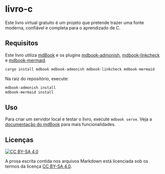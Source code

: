 # livro-c

Este livro virtual gratuito é um projeto que pretende trazer uma fonte moderna,
confiável e completa para o aprendizado de C.

## Requisitos

Este livro utiliza [mdBook](https://github.com/rust-lang/mdBook) e os plugins
[mdbook-admonish](https://github.com/tommilligan/mdbook-admonish),
[mdbook-linkcheck](https://github.com/Michael-F-Bryan/mdbook-linkcheck) e
[mdbook-mermaid](https://github.com/badboy/mdbook-mermaid).

```sh
cargo install mdbook mdbook-admonish mdbook-linkcheck mdbook-mermaid
```

Na raiz do repositório, execute:

```sh
mdbook-admonish install
mdbook-mermaid install
```

## Uso

Para criar um servidor local e testar o livro, execute `mdbook serve`. Veja a
[documentação do mdBook](https://rust-lang.github.io/mdBook/) para mais
funcionalidades.

## Licenças

[![CC BY-SA 4.0](https://i.creativecommons.org/l/by-sa/4.0/80x15.png)](http://creativecommons.org/licenses/by-sa/4.0/)

A prosa escrita contida nos arquivos Markdown está licenciada sob os termos da
licença [CC BY-SA 4.0](https://creativecommons.org/licenses/by-sa/4.0/).
